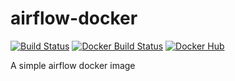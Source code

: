 # airflow-docker
[![Build Status](https://travis-ci.org/xinbinhuang/airflow-docker.svg?branch=master)](https://travis-ci.org/xinbinhuang/airflow-docker)
[![Docker Build Status](https://img.shields.io/docker/build/xhuang09/airflow-docker.svg)](https://hub.docker.com/r/xhuang09/airflow-docker/)
[![Docker Hub](https://img.shields.io/badge/docker-ready-blue.svg)](https://hub.docker.com/r/xhuang09/airflow-docker/)

A simple airflow docker image 
